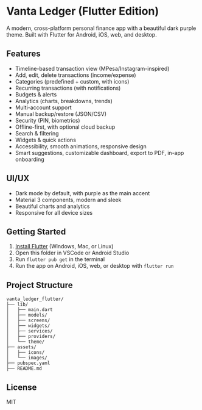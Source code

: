# Vanta Ledger (Flutter Edition)

A modern, cross-platform personal finance app with a beautiful dark purple theme. Built with Flutter for Android, iOS, web, and desktop.

## Features
- Timeline-based transaction view (MPesa/Instagram-inspired)
- Add, edit, delete transactions (income/expense)
- Categories (predefined + custom, with icons)
- Recurring transactions (with notifications)
- Budgets & alerts
- Analytics (charts, breakdowns, trends)
- Multi-account support
- Manual backup/restore (JSON/CSV)
- Security (PIN, biometrics)
- Offline-first, with optional cloud backup
- Search & filtering
- Widgets & quick actions
- Accessibility, smooth animations, responsive design
- Smart suggestions, customizable dashboard, export to PDF, in-app onboarding

## UI/UX
- Dark mode by default, with purple as the main accent
- Material 3 components, modern and sleek
- Beautiful charts and analytics
- Responsive for all device sizes

## Getting Started
1. [Install Flutter](https://docs.flutter.dev/get-started/install) (Windows, Mac, or Linux)
2. Open this folder in VSCode or Android Studio
3. Run `flutter pub get` in the terminal
4. Run the app on Android, iOS, web, or desktop with `flutter run`

## Project Structure
```
vanta_ledger_flutter/
├── lib/
│   ├── main.dart
│   ├── models/
│   ├── screens/
│   ├── widgets/
│   ├── services/
│   ├── providers/
│   └── theme/
├── assets/
│   ├── icons/
│   └── images/
├── pubspec.yaml
├── README.md
```

## License
MIT 